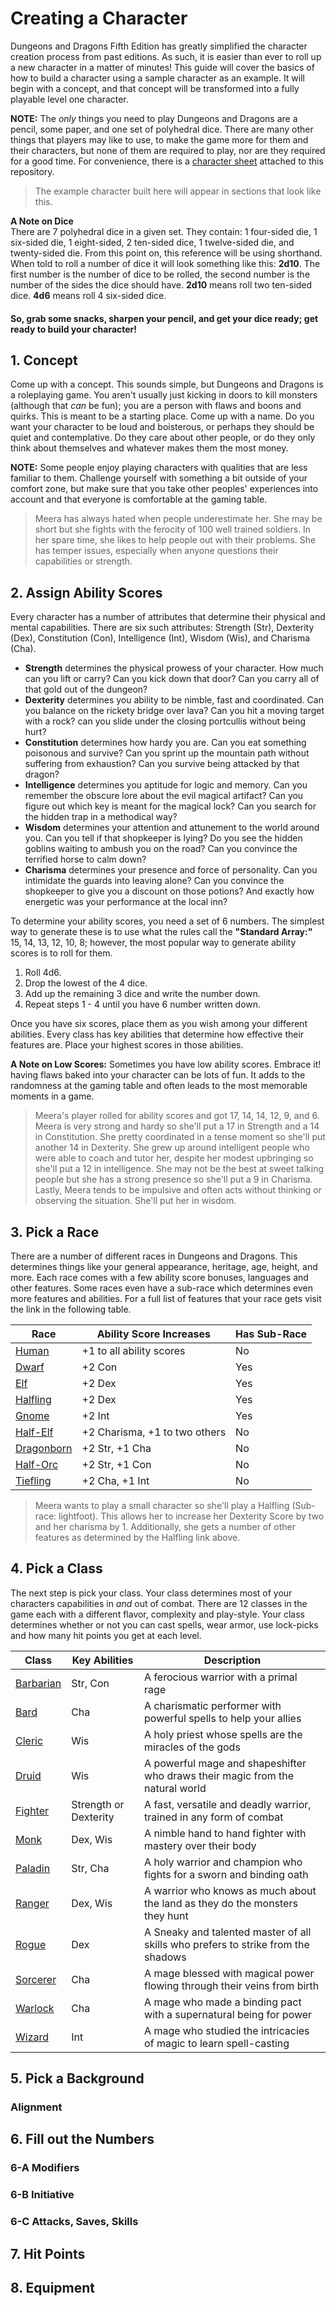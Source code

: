# Creating a Character
Dungeons and Dragons Fifth Edition has greatly simplified the character creation process from past editions. As such, it is easier than ever to roll up a new character in a matter of minutes! This guide will cover the basics of how to build a character using a sample character as an example. It will begin with a concept, and that concept will be transformed into a fully playable level one character.  

**NOTE:** The _only_ things you need to play Dungeons and Dragons are a pencil, some paper, and one set of polyhedral dice. There are many other things that players may like to use, to make the game more for them and their characters, but none of them are required to play, nor are they required for a good time. For convenience, there is a [character sheet](./5eCharacterSheetPrintVersion.pdf) attached to this repository.  
> The example character built here will appear in sections that look like this.

**A Note on Dice**  
There are 7 polyhedral dice in a given set. They contain: 1 four-sided die, 1 six-sided die, 1 eight-sided, 2 ten-sided dice, 1 twelve-sided die, and twenty-sided die. From this point on, this reference will be using shorthand. When told to roll a number of dice it will look something like this: **2d10**. The first number is the number of dice to be rolled, the second number is the number of the sides the dice should have. **2d10** means roll two ten-sided dice. **4d6** means roll 4 six-sided dice.

#### So, grab some snacks, sharpen your pencil, and get your dice ready; get ready to build your character!

## 1. Concept
Come up with a concept. This sounds simple, but Dungeons and Dragons is a roleplaying game. You aren't usually just kicking in doors to kill monsters (although that _can_ be fun); you are a person with flaws and boons and quirks. This is meant to be a starting place. Come up with a name. Do you want your character to be loud and boisterous, or perhaps they should be quiet and contemplative. Do they care about other people, or do they only think about themselves and whatever makes them the most money.  

**NOTE:** Some people enjoy playing characters with qualities that are less familiar to them. Challenge yourself with something a bit outside of your comfort zone, but make sure that you take other peoples' experiences into account and that everyone is comfortable at the gaming table.
> Meera has always hated when people underestimate her. She may be short but she fights with the ferocity of 100 well trained soldiers. In her spare time, she likes to help people out with their problems. She has temper issues, especially when anyone questions their capabilities or strength.

## 2. Assign Ability Scores
Every character has a number of attributes that determine their physical and mental capabilities. There are six such attributes: Strength (Str), Dexterity (Dex), Constitution (Con), Intelligence (Int), Wisdom (Wis), and Charisma (Cha).
* **Strength** determines the physical prowess of your character. How much can you lift or carry? Can you kick down that door? Can you carry all of that gold out of the dungeon?
* **Dexterity** determines you ability to be nimble, fast and coordinated. Can you balance on the rickety bridge over lava? Can you hit a moving target with a rock? can you slide under the closing portcullis without being hurt?
* **Constitution** determines how hardy you are. Can you eat something poisonous and survive? Can you sprint up the mountain path without suffering from exhaustion? Can you survive being attacked by that dragon?
* **Intelligence** determines you aptitude for logic and memory. Can you remember the obscure lore about the evil magical artifact? Can you figure out which key is meant for the magical lock? Can you search for the hidden trap in a methodical way?
* **Wisdom** determines your attention and attunement to the world around you. Can you tell if that shopkeeper is lying? Do you see the hidden goblins waiting to ambush you on the road? Can you convince the terrified horse to calm down?
* **Charisma** determines your presence and force of personality. Can you intimidate the guards into leaving alone? Can you convince the shopkeeper to give you a discount on those potions? And exactly how energetic was your performance at the local inn?

To determine your ability scores, you need a set of 6 numbers. The simplest way to generate these is to use what the rules call the **"Standard Array:"** 15, 14, 13, 12, 10, 8; however, the most popular way to generate ability scores is to roll for them.

1. Roll 4d6.
1. Drop the lowest of the 4 dice.
1. Add up the remaining 3 dice and write the number down.
1. Repeat steps 1 - 4 until you have 6 number written down.

Once you have six scores, place them as you wish among your different abilities. Every class has key abilities that determine how effective their features are. Place your highest scores in those abilities.  

**A Note on Low Scores:** Sometimes you have low ability scores. Embrace it! having flaws baked into your character can be lots of fun. It adds to the randomness at the gaming table and often leads to the most memorable moments in a game.
> Meera's player rolled for ability scores and got 17, 14, 14, 12, 9, and 6. Meera is very strong and hardy so she'll put a 17 in Strength and a 14 in Constitution. She pretty coordinated in a tense moment so she'll put another 14 in Dexterity. She grew up around intelligent people who were able to coach and tutor her, despite her modest upbringing so she'll put a 12 in intelligence. She may not be the best at sweet talking people but she has a strong presence so she'll put a 9 in Charisma. Lastly, Meera tends to be impulsive and often acts without thinking or observing the situation. She'll put her  in wisdom.

## 3. Pick a Race
There are a number of different races in Dungeons and Dragons. This determines things like your general appearance, heritage, age, height, and more. Each race comes with a few ability score bonuses, languages and other features. Some races even have a sub-race which determines even more features and abilities. For a full list of features that your race gets visit the link in the following table.

Race | Ability Score Increases | Has Sub-Race
---- | ----------------------- | -----------
[Human](https://5thsrd.org/character/races/human/) | +1 to all ability scores | No
[Dwarf](https://5thsrd.org/character/races/dwarf/) | +2 Con | Yes
[Elf](https://5thsrd.org/character/races/elf/) | +2 Dex | Yes
[Halfling](https://5thsrd.org/character/races/halfling/) | +2 Dex | Yes
[Gnome](https://5thsrd.org/character/races/gnome/) | +2 Int | Yes
[Half-Elf](https://5thsrd.org/character/races/half-elf/) | +2 Charisma, +1 to two others | No
[Dragonborn](https://5thsrd.org/character/races/dragonborn/) | +2 Str, +1 Cha | No
[Half-Orc](https://5thsrd.org/character/races/half-orc/) | +2 Str, +1 Con | No
[Tiefling](https://5thsrd.org/character/races/tiefling/) | +2 Cha, +1 Int | No

> Meera wants to play a small character so she'll play a Halfling (Sub-race: lightfoot). This allows her to increase her Dexterity Score by two and her charisma by 1. Additionally, she gets a number of other features as determined by the Halfling link above.

## 4. Pick a Class
The next step is pick your class. Your class determines most of your characters capabilities in _and_ out of combat. There are 12 classes in the game each with a different flavor, complexity and play-style. Your class determines whether or not you can cast spells, wear armor, use lock-picks and how many hit points you get at each level.

Class   | Key Abilities | Description
------- | ----------------------- | -----------
[Barbarian](https://5thsrd.org/character/classes/barbarian/) | Str, Con | A ferocious warrior with a primal rage
[Bard](https://5thsrd.org/character/classes/bard/) | Cha | A charismatic performer with powerful spells to help your allies
[Cleric](https://5thsrd.org/character/classes/cleric/) | Wis | A holy priest whose spells are the miracles of the gods
[Druid](https://5thsrd.org/character/classes/druid/) | Wis | A powerful mage and shapeshifter who draws their magic from the natural world
[Fighter]() | Strength or Dexterity | A fast, versatile and deadly warrior, trained in any form of combat
[Monk](https://5thsrd.org/character/classes/monk/) | Dex, Wis | A nimble hand to hand fighter with mastery over their body
[Paladin](https://5thsrd.org/character/classes/paladin/) | Str, Cha | A holy warrior and champion who fights for a sworn and binding oath
[Ranger](https://5thsrd.org/character/classes/ranger/) | Dex, Wis | A warrior who knows as much about the land as they do the monsters they hunt
[Rogue](https://5thsrd.org/character/classes/rogue/) | Dex | A Sneaky and talented master of all skills who prefers to strike from the shadows
[Sorcerer](https://5thsrd.org/character/classes/sorcerer/) | Cha | A mage blessed with magical power flowing through their veins from birth
[Warlock](https://5thsrd.org/character/classes/warlock/) | Cha | A mage who made a binding pact with a supernatural being for power
[Wizard](https://5thsrd.org/character/classes/wizard/) | Int | A mage who studied the intricacies of magic to learn spell-casting

## 5. Pick a Background
### Alignment

## 6. Fill out the Numbers

### 6-A Modifiers

### 6-B Initiative

### 6-C Attacks, Saves, Skills

## 7. Hit Points

## 8. Equipment
